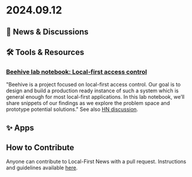 # 2024.09.12

## 📰 News & Discussions 




## 🛠️ Tools & Resources

### [Beehive lab notebook: Local-first access control](https://www.inkandswitch.com/beehive/notebook/)
"Beehive is a project focused on local-first access control. Our goal is to design and build a production ready instance of such a system which is general enough for most local-first applications. In this lab notebook, we’ll share snippets of our findings as we explore the problem space and prototype potential solutions." See also [HN discussion](https://news.ycombinator.com/item?id=41461373).



## ✨ Apps




## How to Contribute
Anyone can contribute to Local-First News with a pull request. Instructions and guidelines available [here](https://github.com/localfirstnews/localfirstnews).


